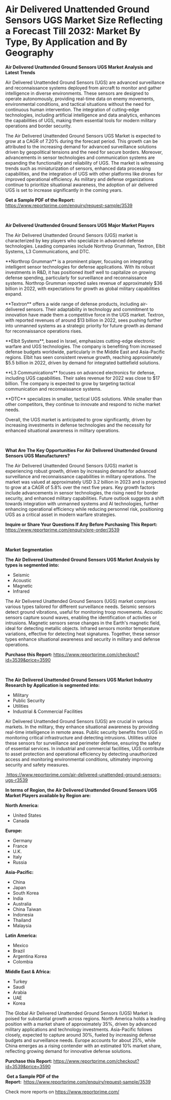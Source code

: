 <p><h1>Air Delivered Unattended Ground Sensors UGS Market Size Reflecting a Forecast Till 2032: Market By Type, By Application and By Geography</h1></p><p><strong>Air Delivered Unattended Ground Sensors UGS Market Analysis and Latest Trends</strong></p>
<p><p>Air Delivered Unattended Ground Sensors (UGS) are advanced surveillance and reconnaissance systems deployed from aircraft to monitor and gather intelligence in diverse environments. These sensors are designed to operate autonomously, providing real-time data on enemy movements, environmental conditions, and tactical situations without the need for continuous human intervention. The integration of cutting-edge technologies, including artificial intelligence and data analytics, enhances the capabilities of UGS, making them essential tools for modern military operations and border security.</p><p>The Air Delivered Unattended Ground Sensors UGS Market is expected to grow at a CAGR of 7.20% during the forecast period. This growth can be attributed to the increasing demand for advanced surveillance solutions driven by geopolitical tensions and the need for secure borders. Moreover, advancements in sensor technologies and communication systems are expanding the functionality and reliability of UGS. The market is witnessing trends such as miniaturization of sensors, enhanced data processing capabilities, and the integration of UGS with other platforms like drones for improved operational efficiency. As military and defense organizations continue to prioritize situational awareness, the adoption of air delivered UGS is set to increase significantly in the coming years.</p></p>
<p><strong>Get a Sample PDF of the Report:&nbsp;</strong> <a href="https://www.reportprime.com/enquiry/request-sample/3539?utm_campaign=2735&utm_medium=2&utm_source=Github&utm_content=ia&utm_term=18032025&utm_id=air-delivered-unattended-ground-sensors-ugs">https://www.reportprime.com/enquiry/request-sample/3539</a></p>
<p>&nbsp;</p>
<p><strong>Air Delivered Unattended Ground Sensors UGS Major Market Players</strong></p>
<p><p>The Air Delivered Unattended Ground Sensors (UGS) market is characterized by key players who specialize in advanced defense technologies. Leading companies include Northrop Grumman, Textron, Elbit Systems, L3 Communications, and DTC. </p><p>**Northrop Grumman** is a prominent player, focusing on integrating intelligent sensor technologies for defense applications. With its robust investments in R&D, it has positioned itself well to capitalize on growing defense spending, particularly for surveillance and reconnaissance systems. Northrop Grumman reported sales revenue of approximately $36 billion in 2022, with expectations for growth as global military capabilities expand.</p><p>**Textron** offers a wide range of defense products, including air-delivered sensors. Their adaptability in technology and commitment to innovation have made them a competitive force in the UGS market. Textron, with reported revenues of around $13 billion in 2022, sees pushing further into unmanned systems as a strategic priority for future growth as demand for reconnaissance operations rises.</p><p>**Elbit Systems**, based in Israel, emphasizes cutting-edge electronic warfare and UGS technologies. The company is benefiting from increased defense budgets worldwide, particularly in the Middle East and Asia-Pacific regions. Elbit has seen consistent revenue growth, reaching approximately $5.5 billion in 2022, driven by demand for integrated battlefield solutions.</p><p>**L3 Communications** focuses on advanced electronics for defense, including UGS capabilities. Their sales revenue for 2022 was close to $17 billion. The company is expected to grow by targeting tactical communication and reconnaissance systems.</p><p>**DTC** specializes in smaller, tactical UGS solutions. While smaller than other competitors, they continue to innovate and respond to niche market needs.</p><p>Overall, the UGS market is anticipated to grow significantly, driven by increasing investments in defense technologies and the necessity for enhanced situational awareness in military operations.</p></p>
<p>&nbsp;</p>
<p><strong>What Are The Key Opportunities For Air Delivered Unattended Ground Sensors UGS Manufacturers?</strong></p>
<p><p>The Air Delivered Unattended Ground Sensors (UGS) market is experiencing robust growth, driven by increasing demand for advanced surveillance and reconnaissance capabilities in military operations. The market was valued at approximately USD 3.2 billion in 2023 and is projected to grow at a CAGR of 5.8% over the next five years. Key growth factors include advancements in sensor technologies, the rising need for border security, and enhanced military capabilities. Future outlook suggests a shift towards integration with unmanned systems and AI technologies, further enhancing operational efficiency while reducing personnel risk, positioning UGS as a critical asset in modern warfare strategies.</p></p>
<p><strong>Inquire or Share Your Questions If Any Before Purchasing This Report:</strong> <a href="https://www.reportprime.com/enquiry/pre-order/3539?utm_campaign=2735&utm_medium=2&utm_source=Github&utm_content=ia&utm_term=18032025&utm_id=air-delivered-unattended-ground-sensors-ugs">https://www.reportprime.com/enquiry/pre-order/3539</a></p>
<p>&nbsp;</p>
<p><strong>Market Segmentation</strong></p>
<p><strong>The Air Delivered Unattended Ground Sensors UGS Market Analysis by types is segmented into:</strong></p>
<p><ul><li>Seismic</li><li>Acoustic</li><li>Magnetic</li><li>Infrared</li></ul></p>
<p><p>The Air Delivered Unattended Ground Sensors (UGS) market comprises various types tailored for different surveillance needs. Seismic sensors detect ground vibrations, useful for monitoring troop movements. Acoustic sensors capture sound waves, enabling the identification of activities or intrusions. Magnetic sensors sense changes in the Earth's magnetic field, ideal for detecting metallic objects. Infrared sensors monitor temperature variations, effective for detecting heat signatures. Together, these sensor types enhance situational awareness and security in military and defense operations.</p></p>
<p><strong>Purchase this Report:&nbsp;</strong><a href="https://www.reportprime.com/checkout?id=3539&price=3590&utm_campaign=2735&utm_medium=2&utm_source=Github&utm_content=ia&utm_term=18032025&utm_id=air-delivered-unattended-ground-sensors-ugs">https://www.reportprime.com/checkout?id=3539&price=3590</a></p>
<p>&nbsp;</p>
<p><strong>The Air Delivered Unattended Ground Sensors UGS Market Industry Research by Application is segmented into:</strong></p>
<p><ul><li>Military</li><li>Public Security</li><li>Utilities</li><li>Industrial & Commercial Facilities</li></ul></p>
<p><p>Air Delivered Unattended Ground Sensors (UGS) are crucial in various markets. In the military, they enhance situational awareness by providing real-time intelligence in remote areas. Public security benefits from UGS in monitoring critical infrastructure and detecting intrusions. Utilities utilize these sensors for surveillance and perimeter defense, ensuring the safety of essential services. In industrial and commercial facilities, UGS contribute to asset protection and operational efficiency by detecting unauthorized access and monitoring environmental conditions, ultimately improving security and safety measures.</p></p>
<p><a href="https://www.reportprime.com/air-delivered-unattended-ground-sensors-ugs-r3539?utm_campaign=2735&utm_medium=2&utm_source=Github&utm_content=ia&utm_term=18032025&utm_id=air-delivered-unattended-ground-sensors-ugs">&nbsp;https://www.reportprime.com/air-delivered-unattended-ground-sensors-ugs-r3539</a></p>
<p><strong>In terms of Region, the Air Delivered Unattended Ground Sensors UGS Market Players available by Region are:</strong></p>
<p>
    <p> <strong> North America: </strong>
        <ul>
            <li>United States</li>
            <li>Canada</li>
        </ul>
        </p> 
    <p> <strong> Europe: </strong>
        <ul>
            <li>Germany</li>
            <li>France</li>
            <li>U.K.</li>
            <li>Italy</li>
            <li>Russia</li>
        </ul>
        </p> 
    <p> <strong> Asia-Pacific: </strong>
        <ul>
            <li>China</li>
            <li>Japan</li>
            <li>South Korea</li>
            <li>India</li>
            <li>Australia</li>
            <li>China Taiwan</li>
            <li>Indonesia</li>
            <li>Thailand</li>
            <li>Malaysia</li>
        </ul>
        </p> 
    <p> <strong> Latin America: </strong>
        <ul>
            <li>Mexico</li>
            <li>Brazil</li>
            <li>Argentina Korea</li>
            <li>Colombia</li>
        </ul>
        </p> 
    <p> <strong> Middle East & Africa: </strong>
        <ul>
            <li>Turkey</li>
            <li>Saudi</li>
            <li>Arabia</li>
            <li>UAE</li>
            <li>Korea</li>
        </ul>
    </p>
    </p>
<p><p>The Global Air Delivered Unattended Ground Sensors (UGS) Market is poised for substantial growth across regions. North America holds a leading position with a market share of approximately 35%, driven by advanced military applications and technology investments. Asia-Pacific follows closely, expected to capture around 30%, fueled by increasing defense budgets and surveillance needs. Europe accounts for about 25%, while China emerges as a rising contender with an estimated 10% market share, reflecting growing demand for innovative defense solutions.</p></p>
<p><strong>Purchase this Report: </strong><a href="https://www.reportprime.com/checkout?id=3539&price=3590&utm_campaign=2735&utm_medium=2&utm_source=Github&utm_content=ia&utm_term=18032025&utm_id=air-delivered-unattended-ground-sensors-ugs">https://www.reportprime.com/checkout?id=3539&price=3590</a></p>
<p>&nbsp;<strong>Get a Sample PDF of the Report:&nbsp;&nbsp;</strong><a href="https://www.reportprime.com/enquiry/request-sample/3539?utm_campaign=2735&utm_medium=2&utm_source=Github&utm_content=ia&utm_term=18032025&utm_id=air-delivered-unattended-ground-sensors-ugs">https://www.reportprime.com/enquiry/request-sample/3539</a></p>
<p><strong></strong></p>
<p>Check more reports on <a href="https://www.reportprime.com/?utm_campaign=2735&utm_medium=2&utm_source=Github&utm_content=ia&utm_term=18032025&utm_id=air-delivered-unattended-ground-sensors-ugs">https://www.reportprime.com/</a></p>